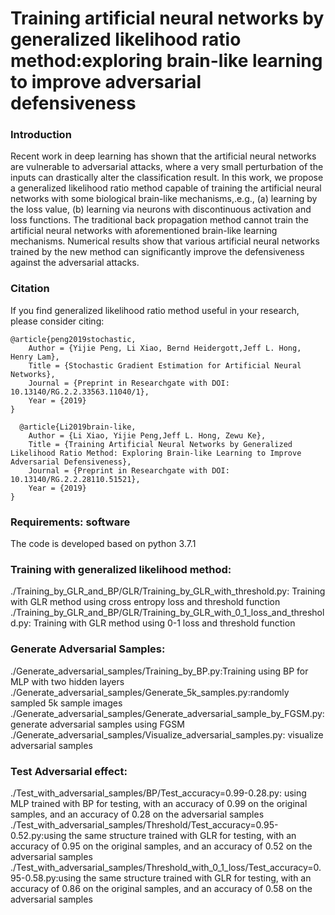 # Training artificial neural networks by generalized likelihood ratio method:exploring brain-like learning to improve adversarial defensiveness

### Introduction
Recent work in deep learning has shown that the artificial neural networks  are vulnerable to adversarial attacks, where a very small perturbation of the inputs can drastically alter the classification result. In this work, we propose a generalized likelihood ratio method capable of training the artificial neural networks with some biological brain-like mechanisms,.e.g., (a) learning by the loss value, (b) learning via neurons with discontinuous activation and loss functions. The traditional back propagation method cannot train the artificial neural networks with aforementioned brain-like learning mechanisms. Numerical results show that various artificial neural networks trained by the new method can significantly improve the defensiveness against the adversarial attacks. 

### Citation

If you find generalized likelihood ratio method useful in your research, please consider citing:

    @article{peng2019stochastic,
        Author = {Yijie Peng, Li Xiao, Bernd Heidergott,Jeff L. Hong, Henry Lam},
        Title = {Stochastic Gradient Estimation for Artificial Neural Networks},
        Journal = {Preprint in Researchgate with DOI: 10.13140/RG.2.2.33563.11040/1},
        Year = {2019}
    }
    
      @article{Li2019brain-like,
        Author = {Li Xiao, Yijie Peng,Jeff L. Hong, Zewu Ke},
        Title = {Training Artificial Neural Networks by Generalized Likelihood Ratio Method: Exploring Brain-like Learning to Improve Adversarial Defensiveness},
        Journal = {Preprint in Researchgate with DOI: 10.13140/RG.2.2.28110.51521},
        Year = {2019}
    } 
    
### Requirements: software

The code is developed based on python 3.7.1

### Training with generalized likelihood method:
./Training_by_GLR_and_BP/GLR/Training_by_GLR_with_threshold.py: Training with GLR method using cross entropy loss and threshold function
./Training_by_GLR_and_BP/GLR/Training_by_GLR_with_0_1_loss_and_threshold.py: Training with GLR method using 0-1 loss and threshold function

### Generate Adversarial Samples:
./Generate_adversarial_samples/Training_by_BP.py:Training using BP for MLP with two hidden layers
./Generate_adversarial_samples/Generate_5k_samples.py:randomly sampled 5k sample images
./Generate_adversarial_samples/Generate_adversarial_sample_by_FGSM.py: generate adversarial samples using FGSM
./Generate_adversarial_samples/Visualize_adversarial_samples.py: visualize adversarial samples

### Test Adversarial effect:
./Test_with_adversarial_samples/BP/Test_accuracy=0.99-0.28.py: using MLP trained with BP for testing, with an accuracy of 0.99 on the original samples, and an accuracy of 0.28 on the adversarial samples
./Test_with_adversarial_samples/Threshold/Test_accuracy=0.95-0.52.py:using the same structure trained with GLR for testing, with an accuracy of 0.95 on the original samples, and an accuracy of 0.52 on the adversarial samples
./Test_with_adversarial_samples/Threshold_with_0_1_loss/Test_accuracy=0.95-0.58.py:using the same structure trained with GLR for testing, with an accuracy of 0.86 on the original samples, and an accuracy of 0.58 on the adversarial samples



